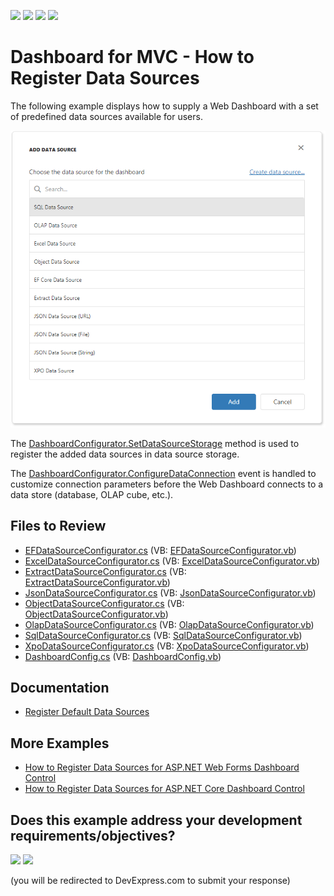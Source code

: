 <!-- default badges list -->
![](https://img.shields.io/endpoint?url=https://codecentral.devexpress.com/api/v1/VersionRange/223808621/22.1.2%2B)
[![](https://img.shields.io/badge/Open_in_DevExpress_Support_Center-FF7200?style=flat-square&logo=DevExpress&logoColor=white)](https://supportcenter.devexpress.com/ticket/details/T835533)
[![](https://img.shields.io/badge/📖_How_to_use_DevExpress_Examples-e9f6fc?style=flat-square)](https://docs.devexpress.com/GeneralInformation/403183)
[![](https://img.shields.io/badge/💬_Leave_Feedback-feecdd?style=flat-square)](#does-this-example-address-your-development-requirementsobjectives)
<!-- default badges end -->

# Dashboard for MVC - How to Register Data Sources

The following example displays how to supply a Web Dashboard with a set of predefined data sources available for users.

![](web-dashboard-data-sources.png)

The [DashboardConfigurator.SetDataSourceStorage](https://docs.devexpress.com/Dashboard/DevExpress.DashboardWeb.DashboardConfigurator.SetDataSourceStorage.overloads) method is used to register the added data sources in data source storage.

The [DashboardConfigurator.ConfigureDataConnection](https://docs.devexpress.com/Dashboard/DevExpress.DashboardWeb.DashboardConfigurator.ConfigureDataConnection) event is handled to customize connection parameters before the Web Dashboard connects to a data store (database, OLAP cube, etc.).

<!-- default file list -->
## Files to Review

* [EFDataSourceConfigurator.cs](./CS/MvcDashboardDataSources/Configuration/EFDataSourceConfigurator.cs) (VB: [EFDataSourceConfigurator.vb](./VB/MvcDashboardDataSources/Configuration/EFDataSourceConfigurator.vb))
* [ExcelDataSourceConfigurator.cs](./CS/MvcDashboardDataSources/Configuration/ExcelDataSourceConfigurator.cs) (VB: [ExcelDataSourceConfigurator.vb](./VB/MvcDashboardDataSources/Configuration/ExcelDataSourceConfigurator.vb))
* [ExtractDataSourceConfigurator.cs](./CS/MvcDashboardDataSources/Configuration/ExtractDataSourceConfigurator.cs) (VB: [ExtractDataSourceConfigurator.vb](./VB/MvcDashboardDataSources/Configuration/ExtractDataSourceConfigurator.vb))
* [JsonDataSourceConfigurator.cs](./CS/MvcDashboardDataSources/Configuration/JsonDataSourceConfigurator.cs) (VB: [JsonDataSourceConfigurator.vb](./VB/MvcDashboardDataSources/Configuration/JsonDataSourceConfigurator.vb))
* [ObjectDataSourceConfigurator.cs](./CS/MvcDashboardDataSources/Configuration/ObjectDataSourceConfigurator.cs) (VB: [ObjectDataSourceConfigurator.vb](./VB/MvcDashboardDataSources/Configuration/ObjectDataSourceConfigurator.vb))
* [OlapDataSourceConfigurator.cs](./CS/MvcDashboardDataSources/Configuration/OlapDataSourceConfigurator.cs) (VB: [OlapDataSourceConfigurator.vb](./VB/MvcDashboardDataSources/Configuration/OlapDataSourceConfigurator.vb))
* [SqlDataSourceConfigurator.cs](./CS/MvcDashboardDataSources/Configuration/SqlDataSourceConfigurator.cs) (VB: [SqlDataSourceConfigurator.vb](./VB/MvcDashboardDataSources/Configuration/SqlDataSourceConfigurator.vb))
* [XpoDataSourceConfigurator.cs](./CS/MvcDashboardDataSources/Configuration/XpoDataSourceConfigurator.cs) (VB: [XpoDataSourceConfigurator.vb](./VB/MvcDashboardDataSources/Configuration/XpoDataSourceConfigurator.vb))
* [DashboardConfig.cs](./CS/MvcDashboardDataSources/App_Start/DashboardConfig.cs) (VB: [DashboardConfig.vb](./VB/MvcDashboardDataSources/App_Start/DashboardConfig.vb))
<!-- default file list end -->

## Documentation

- [Register Default Data Sources](https://docs.devexpress.com/Dashboard/116482/web-dashboard/dashboard-backend/register-default-data-sources)

## More Examples

- [How to Register Data Sources for ASP.NET Web Forms Dashboard Control](https://github.com/DevExpress-Examples/asp-net-web-forms-dashboard-register-data-sources)
- [How to Register Data Sources for ASP.NET Core Dashboard Control](https://github.com/DevExpress-Examples/asp-net-core-dashboard-register-data-sources)
<!-- feedback -->
## Does this example address your development requirements/objectives?

[<img src="https://www.devexpress.com/support/examples/i/yes-button.svg"/>](https://www.devexpress.com/support/examples/survey.xml?utm_source=github&utm_campaign=asp-net-mvc-dashboard-register-data-sources&~~~was_helpful=yes) [<img src="https://www.devexpress.com/support/examples/i/no-button.svg"/>](https://www.devexpress.com/support/examples/survey.xml?utm_source=github&utm_campaign=asp-net-mvc-dashboard-register-data-sources&~~~was_helpful=no)

(you will be redirected to DevExpress.com to submit your response)
<!-- feedback end -->
